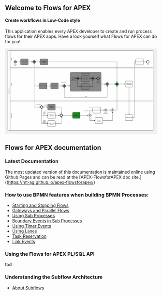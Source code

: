 ## Welcome to Flows for APEX

#### Create workflows in Low-Code style

This application enables every APEX developer to create and run process flows for their APEX apps. Have a look yourself what Flows for APEX can do for you!

![Example Process running](images/runningMyBigShippingExample.png)

## Flows for APEX documentation

### Latest Documentation

The most updated version of this documentation is maintained online using Github Pages and can be read at the [APEX-FlowsforAPEX doc site.]((https://mt-ag.github.io/apex-flowsforapex/)

### How to use BPMN features when building BPMN Processes:

- [Starting and Stopping Flows](StartingAndStoppingFlows.md)
- [Gateways and Parallel Flows](GatewaysAndParallelFlows.md)
- [Using Sub Processes](SubProcesses.md)
- [Boundary Events in Sub Processes](behaviourOfBoundaryEventsInSubProcesses.md)
- [Using Timer Events](UsingTimerEvents.md)
- [Using Lanes](UsingLanes.md)
- [Task Reservation](reservations.md)
- [Link Events](linkEvents.md)

### Using the Flows for APEX PL/SQL API

tbd

### Understanding the Subflow Architecture

- [About Subflows](AboutSubflows.md)
